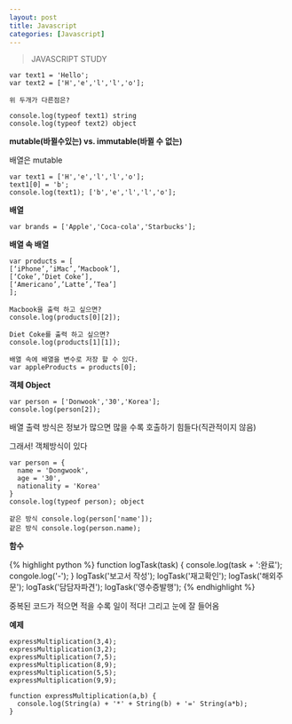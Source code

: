 ```yaml
---
layout: post
title: Javascript
categories: [Javascript]
---
```

> JAVASCRIPT STUDY

```
var text1 = 'Hello';
var text2 = ['H','e','l','l','o'];

위 두개가 다른점은?

console.log(typeof text1) string
console.log(typeof text2) object
```

<strong>mutable(바뀔수있는) vs. immutable(바뀔 수 없는)</strong>

<p>배열은 mutable</p>

```
var text1 = ['H','e','l','l','o'];
text1[0] = 'b';
console.log(text1); ['b','e','l','l','o'];
```

<strong>배열</strong>

```
var brands = ['Apple','Coca-cola','Starbucks'];
```

<strong>배열 속 배열</strong>

```
var products = [
[‘iPhone’,’iMac’,’Macbook’],
[‘Coke’,’Diet Coke’],
[‘Americano’,’Latte’,’Tea’]
];

```

```
Macbook을 출력 하고 싶으면?
console.log(products[0][2]);

Diet Coke를 출력 하고 싶으면?
console.log(products[1][1]);

배열 속에 배열을 변수로 저장 할 수 있다.
var appleProducts = products[0];

```

<strong>객체 Object</strong>

```
var person = ['Donwook','30','Korea'];
console.log(person[2]);
```
<p>배열 출력 방식은 정보가 많으면 많을 수록 호출하기 힘들다(직관적이지 않음)</p>
<p>그래서! 객체방식이 있다</p>

```
var person = {
  name = 'Dongwook',
  age = '30',
  nationality = 'Korea'
}
console.log(typeof person); object

같은 방식 console.log(person['name']);
같은 방식 console.log(person.name);
```

<strong>함수</strong>

{% highlight python %}
  function logTask(task) {
    console.log(task + ':완료');
    congole.log('-');
  }
  logTask('보고서 작성');
  logTask('재고확인');
  logTask('해외주문');
  logTask('담담자파견');
  logTask('영수증발행');
{% endhighlight %}
<p class="txt_point">중복된 코드가 적으면 적을 수록 일이 적다! 그리고 눈에 잘 들어옴</p>

<strong>예제</strong>

```
expressMultiplication(3,4);
expressMultiplication(3,2);
expressMultiplication(7,5);
expressMultiplication(8,9);
expressMultiplication(5,5);
expressMultiplication(9,9);

function expressMultiplication(a,b) {
  console.log(String(a) + '*' + String(b) + '=' String(a*b);
}

```








